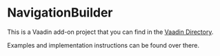 # NavigationBuilder

This is a Vaadin add-on project that you can find in the [Vaadin Directory](https://vaadin.com/directory#!addon/navigationbuilder).

Examples and implementation instructions can be found over there.
